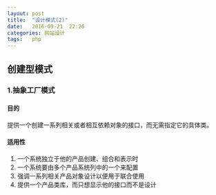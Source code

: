 ```yaml
---
layout: post
title:  "设计模式(2)"
date:   2016-09-21  22:26
categories: 网站设计
tags:   php
---
```


## 创建型模式

### 1.抽象工厂模式

#### 目的

提供一个创建一系列相关或者相互依赖对象的接口，而无需指定它的具体类。

####  适用性

1. 一个系统独立于他的产品创建、组合和表示时
2. 一个系统要由多个产品系统列中的一个来配置
3. 强调一系列相关产品对象设计以便用于联合使用
4. 提供一个产品类库，而只想显示他的接口而不是设计
  
